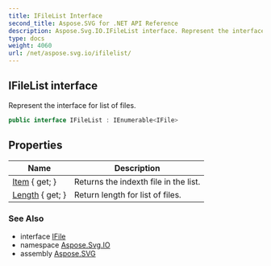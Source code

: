 ```yaml
---
title: IFileList Interface
second_title: Aspose.SVG for .NET API Reference
description: Aspose.Svg.IO.IFileList interface. Represent the interface for list of files
type: docs
weight: 4060
url: /net/aspose.svg.io/ifilelist/
---
```

## IFileList interface

Represent the interface for list of files.

```csharp
public interface IFileList : IEnumerable<IFile>
```

## Properties

| Name | Description |
| --- | --- |
| [Item](../../aspose.svg.io/ifilelist/item/) { get; } | Returns the indexth file in the list. |
| [Length](../../aspose.svg.io/ifilelist/length/) { get; } | Return length for list of files. |

### See Also

* interface [IFile](../ifile/)
* namespace [Aspose.Svg.IO](../../aspose.svg.io/)
* assembly [Aspose.SVG](../../)
